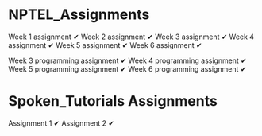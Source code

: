 # NPTEL_Assignments

Week 1 assignment ✔
Week 2 assignment ✔ 
Week 3 assignment ✔
Week 4 assignment ✔
Week 5 assignment ✔
Week 6 assignment ✔

Week 3 programming assignment ✔
Week 4 programming assignment ✔
Week 5 programming assignment ✔
Week 6 programming assignment ✔

# Spoken_Tutorials Assignments
Assignment 1 ✔
Assignment 2 ✔
